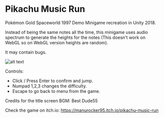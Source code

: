 # Pikachu Music Run

Pokémon Gold Spaceworld 1997 Demo Minigame recreation in Unity 2018.

Instead of being the same notes all the time, this minigame uses audio spectrum to generate the heights for the notes (This doesn't work on WebGL so on WebGL version heights are random).

It may contain bugs.

![alt text](https://i.imgur.com/Cd0C9Ai.png)

Controls:​
- Click / Press Enter to confirm and jump. 
- Numpad 1,2,3 changes the difficulty.
- Escape to go back to menu from the game.


Credits for the title screen BGM:  Best Dude55 


Check the game on itch.io:
​https://manurocker95.itch.io/pikachu-music-run

